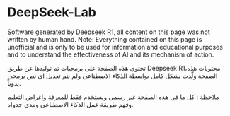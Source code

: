 # DeepSeek-Lab
Software generated by Deepseek R1, all content on this page was not written by human hand.
Note: Everything contained on this page is unofficial and is only to be used for information and educational purposes and to understand the effectiveness of AI and its mechanism of action.

تحتوي هذه الصفحة على برمجيات تم توليدها عن طريق Deepseek R1،محتويات هذه الصفحة ولّدت بشكل كامل بواسطة الذكاء الاصطناعي ولم يتم تعديل اي نص برمجي يدوياً.

ملاحظة : كل ما في هذه الصفحة غير رسمي ويستخدم فقط للمعرفة واغراض التعليم وفهم طريقة عمل الذكاء الاصطناعي ومدى جدواه.
